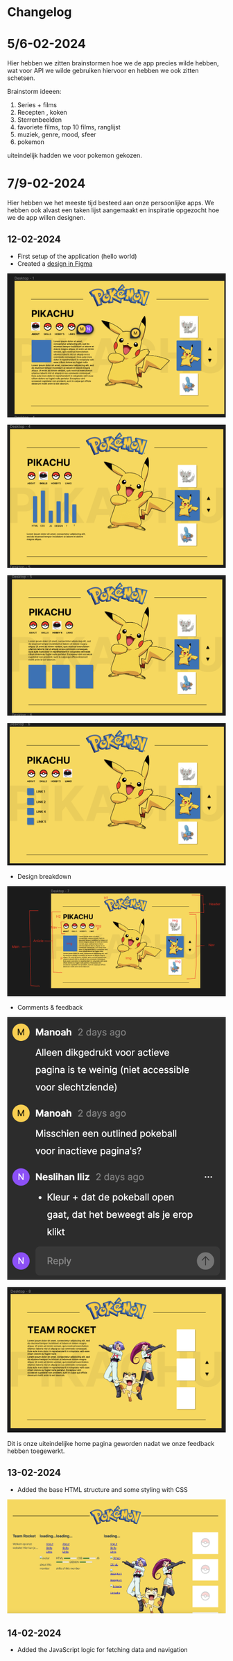 # Changelog

# 5/6-02-2024

Hier hebben we zitten brainstormen hoe we de app precies wilde hebben, wat voor API we wilde gebruiken hiervoor en hebben we ook zitten schetsen.

Brainstorm ideeen:

1. Series + films
2. Recepten , koken
3. Sterrenbeelden
4. favoriete films, top 10 films, ranglijst
5. muziek, genre, mood, sfeer
6. pokemon

uiteindelijk hadden we voor pokemon gekozen.

# 7/9-02-2024

Hier hebben we het meeste tijd besteed aan onze persoonlijke apps. We hebben ook alvast een taken lijst aangemaakt en inspiratie opgezocht hoe we de app willen designen.


## 12-02-2024

- First setup of the application (hello world)
- Created a [design in Figma](https://www.figma.com/file/J0LWpqkhzN6299S9d0ONdG/WAFS-team-design?type=design&node-id=0%3A1&mode=design&t=AeRfs7XoigEnfK3Y-1)

![ Main Page](/screenshots/figma_img1.png)

![ Skills Page](/screenshots/figma_img2.png)

![ About Page](/screenshots/figma_img3.png)

![ Links Page](/screenshots/figma_img4.png)

- Design breakdown

![ Breakdown](/screenshots/breakdown.png)

- Comments & feedback

![ Alt Text](/screenshots/figma_feedback1.png)

![ Toepassingen](/screenshots/figma_5.png)

Dit is onze uiteindelijke home pagina geworden nadat we onze feedback hebben toegewerkt.

## 13-02-2024

- Added the base HTML structure and some styling with CSS

![ HTML begin](/screenshots/basic_html_layout.png)

## 14-02-2024

- Added the JavaScript logic for fetching data and navigation